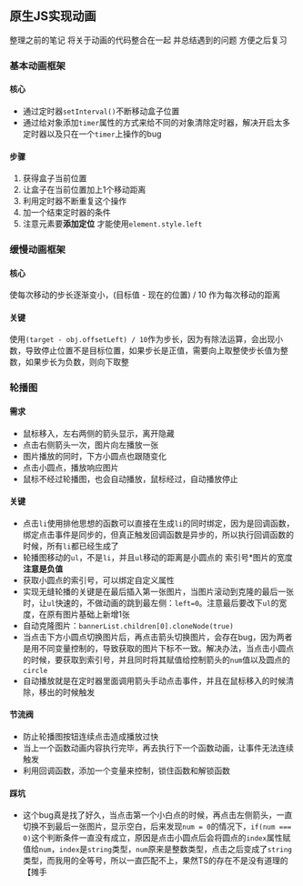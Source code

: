## 原生JS实现动画
整理之前的笔记 将关于动画的代码整合在一起 并总结遇到的问题 方便之后复习

### 基本动画框架

#### 核心
- 通过定时器`setInterval()`不断移动盒子位置
- 通过给对象添加`timer`属性的方式来给不同的对象清除定时器，解决开启太多定时器以及只在一个`timer`上操作的bug

#### 步骤
1. 获得盒子当前位置
2. 让盒子在当前位置加上1个移动距离
3. 利用定时器不断重复这个操作
4. 加一个结束定时器的条件
5. 注意元素要**添加定位** 才能使用`element.style.left`

### 缓慢动画框架

#### 核心
使每次移动的步长逐渐变小，(目标值 - 现在的位置) / 10 作为每次移动的距离

#### 关键
使用`(target - obj.offsetLeft) / 10`作为步长，因为有除法运算，会出现小数，导致停止位置不是目标位置，如果步长是正值，需要向上取整使步长值为整数，如果步长为负数，则向下取整

### 轮播图

#### 需求
- 鼠标移入，左右两侧的箭头显示，离开隐藏
- 点击右侧箭头一次，图片向左播放一张
- 图片播放的同时，下方小圆点也跟随变化
- 点击小圆点，播放响应图片
- 鼠标不经过轮播图，也会自动播放，鼠标经过，自动播放停止

#### 关键
- 点击`li`使用排他思想的函数可以直接在生成`li`的同时绑定，因为是回调函数，绑定点击事件是同步的，但真正触发回调函数是异步的，所以执行回调函数的时候，所有`li`都已经生成了
- 轮播图移动的`ul`，不是`li`，并且`ul`移动的距离是小圆点的 索引号*图片的宽度 **注意是负值**
- 获取小圆点的索引号，可以绑定自定义属性
- 实现无缝轮播的关键是在最后插入第一张图片，当图片滚动到克隆的最后一张时，让`ul`快速的，不做动画的跳到最左侧：`left=0`。注意最后要改下`ul`的宽度，在原有图片基础上新增1张
- 自动克隆图片：`bannerList.children[0].cloneNode(true)`
- 当点击下方小圆点切换图片后，再点击箭头切换图片，会存在bug，因为两者是用不同变量控制的，导致获取的图片下标不一致。解决办法，当点击小圆点的时候，要获取到索引号，并且同时将其赋值给控制箭头的`num`值以及圆点的`circle`
- 自动播放就是在定时器里面调用箭头手动点击事件，并且在鼠标移入的时候清除，移出的时候触发

#### 节流阀
- 防止轮播图按钮连续点击造成播放过快
- 当上一个函数动画内容执行完毕，再去执行下一个函数动画，让事件无法连续触发
- 利用回调函数，添加一个变量来控制，锁住函数和解锁函数

#### 踩坑
- 这个bug真是找了好久，当点击第一个小白点的时候，再点击左侧箭头，一直切换不到最后一张图片，显示空白，后来发现`num = 0`的情况下，`if(num === 0)`这个判断条件一直没有成立，原因是点击小圆点后会将圆点的`index`属性赋值给`num`，`index`是`string`类型，`num`原来是整数类型，点击之后变成了`string`类型，而我用的全等号，所以一直匹配不上，果然TS的存在不是没有道理的【摊手
